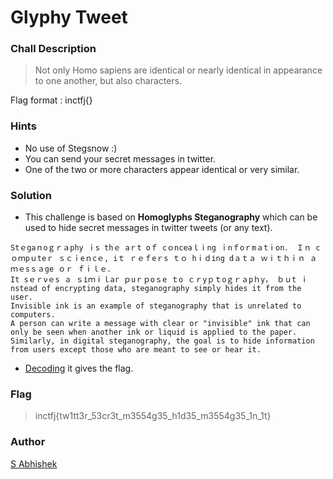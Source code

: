 # Glyphy Tweet

### Chall Description

> Not only Homo sapiens are identical or nearly identical in appearance to one another, but also characters.

Flag format : inctfj{}

### Hints

- No use of Stegsnow :)
- You can send your secret messages in twitter.
- One of the two or more characters appear identical or very similar.

### Solution

- This challenge is based on **Homoglyphs Steganography** which can be used to hide secret messages in twitter tweets (or any text).

```
Stｅgaｎoｇｒａphy ｉs thｅ aｒt оｆ сｏnϲeaｌｉng ｉnｆoｒmａtⅰon． Ｉｎ cｏｍpｕteｒ ｓｃｉeｎcｅ, iｔ ｒｅｆeｒs ｔｏ hⅰｄіng dａｔａ ｗⅰｔｈｉｎ ａ ｍｅsｓａge ｏｒ ｆⅰｌｅ． 
It sｅｒνｅs ａ ｓіｍⅰｌar ｐuｒｐοｓe ｔο ｃｒyｐｔoｇｒａpｈy， ｂｕt ｉnstead of encrypting data, steganography simply hides it from the user. 
Invisible ink is an example of steganography that is unrelated to computers. 
A person can write a message with clear or "invisible" ink that can only be seen when another ink or liquid is applied to the paper. 
Similarly, in digital steganography, the goal is to hide information from users except those who are meant to see or hear it.
```

- [Decoding](https://holloway.nz/steg/) it gives the flag.

### Flag

> inctfj{tw1tt3r_53cr3t_m3554g35_h1d35_m3554g35_1n_1t}

### Author

[S Abhishek](https://twitter.com/a3X3k)
